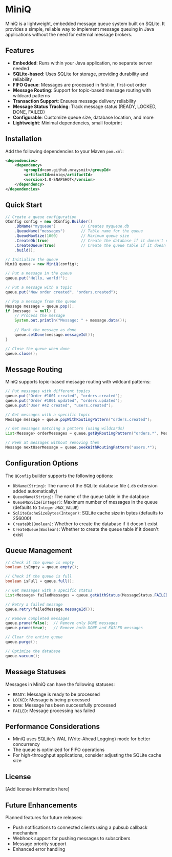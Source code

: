 # MiniQ

MiniQ is a lightweight, embedded message queue system built on SQLite. It provides a simple, reliable way to implement message queuing in Java applications without the need for external message brokers.

## Features

- **Embedded**: Runs within your Java application, no separate server needed
- **SQLite-based**: Uses SQLite for storage, providing durability and reliability
- **FIFO Queue**: Messages are processed in first-in, first-out order
- **Message Routing**: Support for topic-based message routing with wildcard patterns
- **Transaction Support**: Ensures message delivery reliability
- **Message Status Tracking**: Track message status (READY, LOCKED, DONE, FAILED)
- **Configurable**: Customize queue size, database location, and more
- **Lightweight**: Minimal dependencies, small footprint

## Installation

Add the following dependencies to your Maven `pom.xml`:

```xml
<dependencies>
    <dependency>
        <groupId>com.github.mraysmit</groupId>
        <artifactId>miniq</artifactId>
        <version>1.0-SNAPSHOT</version>
    </dependency>
</dependencies>
```

## Quick Start

```java
// Create a queue configuration
QConfig config = new QConfig.Builder()
    .DbName("myqueue")           // Creates myqueue.db
    .QueueName("messages")       // Table name for the queue
    .QueueMaxSize(1000)          // Maximum queue size
    .CreateDb(true)              // Create the database if it doesn't exist
    .CreateQueue(true)           // Create the queue table if it doesn't exist
    .build();

// Initialize the queue
MiniQ queue = new MiniQ(config);

// Put a message in the queue
queue.put("Hello, world!");

// Put a message with a topic
queue.put("New order created", "orders.created");

// Pop a message from the queue
Message message = queue.pop();
if (message != null) {
    // Process the message
    System.out.println("Message: " + message.data());
    
    // Mark the message as done
    queue.setDone(message.messageId());
}

// Close the queue when done
queue.close();
```

## Message Routing

MiniQ supports topic-based message routing with wildcard patterns:

```java
// Put messages with different topics
queue.put("Order #1001 created", "orders.created");
queue.put("Order #1001 updated", "orders.updated");
queue.put("User #42 created", "users.created");

// Get messages with a specific topic
Message message = queue.popWithRoutingPattern("orders.created");

// Get messages matching a pattern (using wildcards)
List<Message> orderMessages = queue.getByRoutingPattern("orders.*", MessageStatus.READY);

// Peek at messages without removing them
Message nextUserMessage = queue.peekWithRoutingPattern("users.*");
```

## Configuration Options

The `QConfig` builder supports the following options:

- `DbName(String)`: The name of the SQLite database file (`.db` extension added automatically)
- `QueueName(String)`: The name of the queue table in the database
- `QueueMaxSize(Integer)`: Maximum number of messages in the queue (defaults to `Integer.MAX_VALUE`)
- `SqliteCacheSizeBytes(Integer)`: SQLite cache size in bytes (defaults to 256000)
- `CreateDb(Boolean)`: Whether to create the database if it doesn't exist
- `CreateQueue(Boolean)`: Whether to create the queue table if it doesn't exist

## Queue Management

```java
// Check if the queue is empty
boolean isEmpty = queue.empty();

// Check if the queue is full
boolean isFull = queue.full();

// Get messages with a specific status
List<Message> failedMessages = queue.getWithStatus(MessageStatus.FAILED);

// Retry a failed message
queue.retry(failedMessage.messageId());

// Remove completed messages
queue.prune(false);  // Remove only DONE messages
queue.prune(true);   // Remove both DONE and FAILED messages

// Clear the entire queue
queue.purge();

// Optimize the database
queue.vacuum();
```

## Message Statuses

Messages in MiniQ can have the following statuses:

- `READY`: Message is ready to be processed
- `LOCKED`: Message is being processed
- `DONE`: Message has been successfully processed
- `FAILED`: Message processing has failed

## Performance Considerations

- MiniQ uses SQLite's WAL (Write-Ahead Logging) mode for better concurrency
- The queue is optimized for FIFO operations
- For high-throughput applications, consider adjusting the SQLite cache size

## License

[Add license information here]

## Future Enhancements

Planned features for future releases:
- Push notifications to connected clients using a pubsub callback mechanism
- Webhook support for pushing messages to subscribers
- Message priority support
- Enhanced error handling